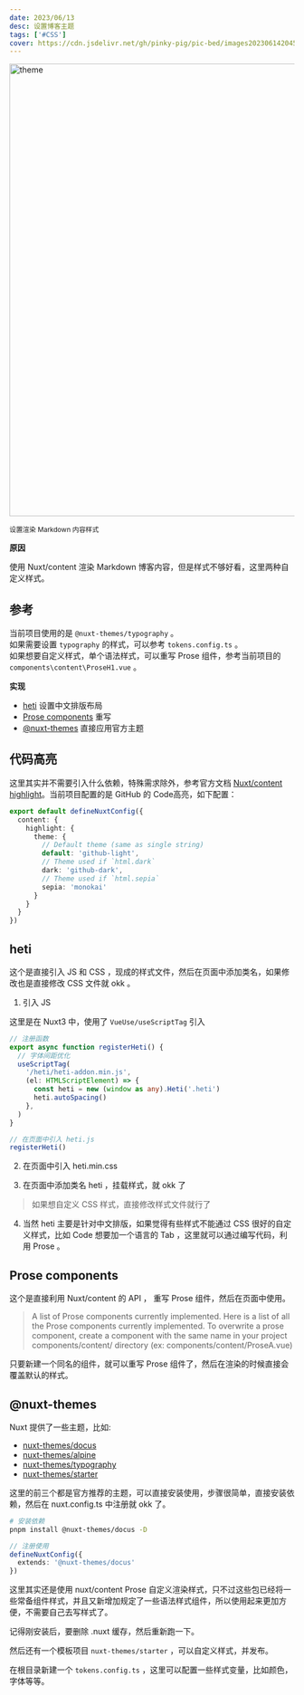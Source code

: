 ```yaml
---
date: 2023/06/13
desc: 设置博客主题
tags: ['#CSS']
cover: https://cdn.jsdelivr.net/gh/pinky-pig/pic-bed/images20230614204503.png
---
```


<img loading="lazy" alt="theme" decoding="async" data-nimg="fill" src="https://cdn.jsdelivr.net/gh/pinky-pig/pic-bed/images20230614204503.png" width=800 />  


<small>设置渲染 Markdown 内容样式</small>  

**原因**

使用 Nuxt/content 渲染 Markdown 博客内容，但是样式不够好看，这里两种自定义样式。

## 参考

当前项目使用的是 `@nuxt-themes/typography` 。  
如果需要设置 `typography` 的样式，可以参考 `tokens.config.ts` 。  
如果想要自定义样式，单个语法样式，可以重写 Prose 组件，参考当前项目的`components\content\ProseH1.vue` 。  

**实现**

- [heti](https://github.com/sivan/heti) 设置中文排版布局
- [Prose components](https://content.nuxtjs.org/api/components/prose/) 重写
- [@nuxt-themes](https://github.com/nuxt-themes) 直接应用官方主题


## 代码高亮

这里其实并不需要引入什么依赖，特殊需求除外，参考官方文档 [Nuxt/content highlight](https://content.nuxtjs.org/api/configuration#highlight-options)。当前项目配置的是 GitHub 的 Code高亮，如下配置：

```ts
export default defineNuxtConfig({
  content: {
    highlight: {
      theme: {
        // Default theme (same as single string)
        default: 'github-light',
        // Theme used if `html.dark`
        dark: 'github-dark',
        // Theme used if `html.sepia`
        sepia: 'monokai'
      }
    }
  }
})
```

## heti

这个是直接引入 JS 和 CSS ，现成的样式文件，然后在页面中添加类名，如果修改也是直接修改 CSS 文件就 okk 。

1. 引入 JS

这里是在 Nuxt3 中，使用了 `VueUse/useScriptTag` 引入

```ts
// 注册函数
export async function registerHeti() {
  // 字体间距优化
  useScriptTag(
    '/heti/heti-addon.min.js',
    (el: HTMLScriptElement) => {
      const heti = new (window as any).Heti('.heti')
      heti.autoSpacing()
    },
  )
}
```

```ts
// 在页面中引入 heti.js
registerHeti()
```

2. 在页面中引入 heti.min.css

3. 在页面中添加类名 heti ，挂载样式，就 okk 了

> 如果想自定义 CSS 样式，直接修改样式文件就行了

4. 当然 heti 主要是针对中文排版，如果觉得有些样式不能通过 CSS 很好的自定义样式，比如 Code 想要加一个语言的 Tab ，这里就可以通过编写代码，利用 Prose 。


## Prose components

这个是直接利用 Nuxt/content 的 API ， 重写 Prose 组件，然后在页面中使用。

> A list of Prose components currently implemented.
Here is a list of all the Prose components currently implemented.
To overwrite a prose component, create a component with the same name in your project components/content/ directory (ex: components/content/ProseA.vue)

只要新建一个同名的组件，就可以重写 Prose 组件了，然后在渲染的时候直接会覆盖默认的样式。


## @nuxt-themes

Nuxt 提供了一些主题，比如: 

- [nuxt-themes/docus](https://github.com/nuxt-themes/docus)
- [nuxt-themes/alpine](https://github.com/nuxt-themes/alpine)
- [nuxt-themes/typography](https://github.com/nuxt-themes/typography)
- [nuxt-themes/starter](https://github.com/nuxt-themes/starter)

这里的前三个都是官方推荐的主题，可以直接安装使用，步骤很简单，直接安装依赖，然后在 nuxt.config.ts 中注册就 okk 了。

```bash
# 安装依赖
pnpm install @nuxt-themes/docus -D
```

```ts
// 注册使用
defineNuxtConfig({
  extends: '@nuxt-themes/docus'
})
```

这里其实还是使用 nuxt/content Prose 自定义渲染样式，只不过这些包已经将一些常备组件样式，并且又新增加规定了一些语法样式组件，所以使用起来更加方便，不需要自己去写样式了。

记得刚安装后，要删除 .nuxt 缓存，然后重新跑一下。

然后还有一个模板项目 `nuxt-themes/starter` ，可以自定义样式，并发布。

在根目录新建一个 `tokens.config.ts` ，这里可以配置一些样式变量，比如颜色，字体等等。



